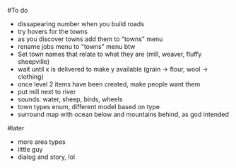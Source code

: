 #To do
- dissapearing number when you build roads
- try hovers for the towns
- as you discover towns add them to "towns" menu
- rename jobs menu to "towns" menu btw
- Set town names that relate to what they are (mill, weaver, fluffy sheepville)
- wait until x is delivered to make y available (grain -> flour, wool -> clothing)
- once level 2 items have been created, make people want them
- put mill next to river
- sounds: water, sheep, birds, wheels
- town types enum, different model based on type
- surround map with ocean below and mountains behind, as god intended

#later
- more area types
- little guy
- dialog and story, lol
